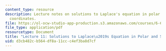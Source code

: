 ```yaml
---
content_type: resource
description: Lecture notes on solutions to Laplace's equation in polar and spherical
  coordinates.
file: https://ol-ocw-studio-app-production.s3.amazonaws.com/courses/6-641-electromagnetic-fields-forces-and-motion-spring-2005/d3cb482cb564df8a11ccc4ef3ba8d7cf_lecture11.pdf
file_type: application/pdf
resourcetype: Document
title: "Lecture 11: Solutions to Laplace\u2019s Equation in Polar and Spherical Coordinates"
uid: d3cb482c-b564-df8a-11cc-c4ef3ba8d7cf
---
```

